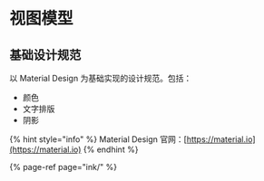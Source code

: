 # 视图模型

## 基础设计规范

以 Material Design 为基础实现的设计规范。包括：

* 颜色
* 文字排版
* 阴影

{% hint style="info" %}
Material Design 官网：[https://material.io](https://material.io)
{% endhint %}



{% page-ref page="ink/" %}







